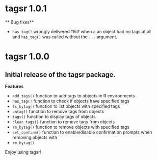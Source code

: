 # tagsr 1.0.1

** Bug fixes**
-   `has_tag()` wrongly delivered `TRUE` when a an object had no tags at all and `has_tag()` was called without the `...` argument.

# tagsr 1.0.0

## Initial release of the tagsr package.

**Features**

-   `add_tags()` function to add tags to objects in R environments
-   `has_tag()` function to check if objects have specified tags
-   `ls_bytag()` function to list objects with specified tags
-   `untag()` function to remove tags from objects
-   `tags()` function to display tags of objects
-   `clean_tags()` function to remove tags from objects
-   `rm_bytag()` function to remove objects with specified tags
-   `set_confirm()` function to enable/disable confirmation prompts when removing objects with
-   `rm_bytag()`.

Enjoy using tagsr!
